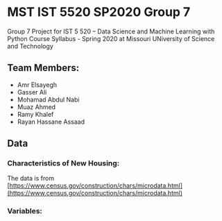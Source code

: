 # MST IST 5520 SP2020 Group 7

Group 7 Project for IST  5 520 – Data Science and Machine Learning with Python Course Syllabus  - Spring  2020 at Missouri UNiversity of Science and Technology

## Team Members:

 - Amr Elsayegh
 - Gasser Ali
 - Mohamad Abdul Nabi
 - Muaz Ahmed
 - Ramy Khalef
 - Rayan Hassane Assaad

## Data

### Characteristics of New Housing:

The data is from [https://www.census.gov/construction/chars/microdata.html](https://www.census.gov/construction/chars/microdata.html)

### Variables:

